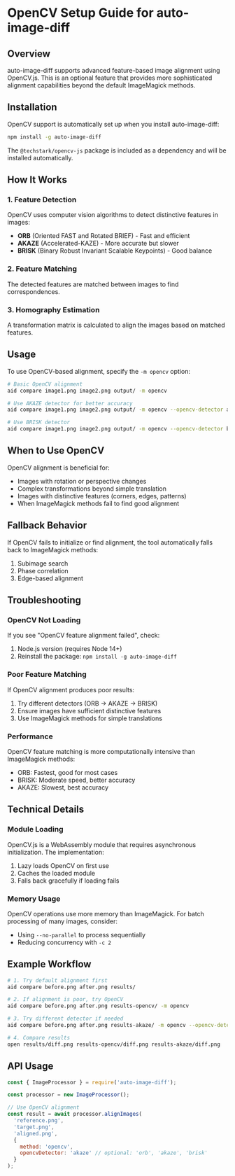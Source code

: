 # OpenCV Setup Guide for auto-image-diff

## Overview

auto-image-diff supports advanced feature-based image alignment using OpenCV.js. This is an optional feature that provides more sophisticated alignment capabilities beyond the default ImageMagick methods.

## Installation

OpenCV support is automatically set up when you install auto-image-diff:

```bash
npm install -g auto-image-diff
```

The `@techstark/opencv-js` package is included as a dependency and will be installed automatically.

## How It Works

### 1. Feature Detection
OpenCV uses computer vision algorithms to detect distinctive features in images:
- **ORB** (Oriented FAST and Rotated BRIEF) - Fast and efficient
- **AKAZE** (Accelerated-KAZE) - More accurate but slower
- **BRISK** (Binary Robust Invariant Scalable Keypoints) - Good balance

### 2. Feature Matching
The detected features are matched between images to find correspondences.

### 3. Homography Estimation
A transformation matrix is calculated to align the images based on matched features.

## Usage

To use OpenCV-based alignment, specify the `-m opencv` option:

```bash
# Basic OpenCV alignment
aid compare image1.png image2.png output/ -m opencv

# Use AKAZE detector for better accuracy
aid compare image1.png image2.png output/ -m opencv --opencv-detector akaze

# Use BRISK detector
aid compare image1.png image2.png output/ -m opencv --opencv-detector brisk
```

## When to Use OpenCV

OpenCV alignment is beneficial for:
- Images with rotation or perspective changes
- Complex transformations beyond simple translation
- Images with distinctive features (corners, edges, patterns)
- When ImageMagick methods fail to find good alignment

## Fallback Behavior

If OpenCV fails to initialize or find alignment, the tool automatically falls back to ImageMagick methods:
1. Subimage search
2. Phase correlation
3. Edge-based alignment

## Troubleshooting

### OpenCV Not Loading

If you see "OpenCV feature alignment failed", check:
1. Node.js version (requires Node 14+)
2. Reinstall the package: `npm install -g auto-image-diff`

### Poor Feature Matching

If OpenCV alignment produces poor results:
1. Try different detectors (ORB → AKAZE → BRISK)
2. Ensure images have sufficient distinctive features
3. Use ImageMagick methods for simple translations

### Performance

OpenCV feature matching is more computationally intensive than ImageMagick methods:
- ORB: Fastest, good for most cases
- BRISK: Moderate speed, better accuracy
- AKAZE: Slowest, best accuracy

## Technical Details

### Module Loading
OpenCV.js is a WebAssembly module that requires asynchronous initialization. The implementation:
1. Lazy loads OpenCV on first use
2. Caches the loaded module
3. Falls back gracefully if loading fails

### Memory Usage
OpenCV operations use more memory than ImageMagick. For batch processing of many images, consider:
- Using `--no-parallel` to process sequentially
- Reducing concurrency with `-c 2`

## Example Workflow

```bash
# 1. Try default alignment first
aid compare before.png after.png results/

# 2. If alignment is poor, try OpenCV
aid compare before.png after.png results-opencv/ -m opencv

# 3. Try different detector if needed
aid compare before.png after.png results-akaze/ -m opencv --opencv-detector akaze

# 4. Compare results
open results/diff.png results-opencv/diff.png results-akaze/diff.png
```

## API Usage

```javascript
const { ImageProcessor } = require('auto-image-diff');

const processor = new ImageProcessor();

// Use OpenCV alignment
const result = await processor.alignImages(
  'reference.png',
  'target.png',
  'aligned.png',
  {
    method: 'opencv',
    opencvDetector: 'akaze' // optional: 'orb', 'akaze', 'brisk'
  }
);
```